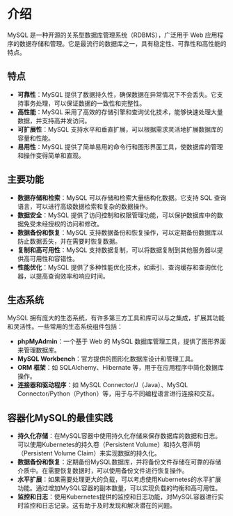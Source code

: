 # 介绍

MySQL 是一种开源的关系型数据库管理系统（RDBMS），广泛用于 Web 应用程序的数据存储和管理。它是最流行的数据库之一，具有稳定性、可靠性和高性能的特点。

## 特点

- **可靠性**：MySQL 提供了数据持久性，确保数据在异常情况下不会丢失。它支持事务处理，可以保证数据的一致性和完整性。
- **高性能**：MySQL 采用了高效的存储引擎和查询优化技术，能够快速处理大量数据，并支持高并发访问。
- **可扩展性**：MySQL 支持水平和垂直扩展，可以根据需求灵活地扩展数据库的容量和性能。
- **易用性**：MySQL 提供了简单易用的命令行和图形界面工具，使数据库的管理和操作变得简单和直观。

## 主要功能

- **数据存储和检索**：MySQL 可以存储和检索大量结构化数据。它支持 SQL 查询语言，可以进行高级数据检索和复杂的数据操作。
- **数据安全**：MySQL 提供了访问控制和权限管理功能，可以保护数据库中的数据免受未经授权的访问和修改。
- **数据备份和恢复**：MySQL 支持数据备份和恢复操作，可以定期备份数据库以防止数据丢失，并在需要时恢复数据。
- **复制和高可用性**：MySQL 支持数据复制，可以将数据复制到其他服务器以提供高可用性和容错性。
- **性能优化**：MySQL 提供了多种性能优化技术，如索引、查询缓存和查询优化器，以提高查询效率和响应时间。

## 生态系统

MySQL 拥有庞大的生态系统，有许多第三方工具和库可以与之集成，扩展其功能和灵活性。一些常用的生态系统组件包括：

- **phpMyAdmin**：一个基于 Web 的 MySQL 数据库管理工具，提供了图形界面来管理数据库。
- **MySQL Workbench**：官方提供的图形化数据库设计和管理工具。
- **ORM 框架**：如 SQLAlchemy、Hibernate 等，用于在应用程序中简化数据库操作。
- **连接器和驱动程序**：如 MySQL Connector/J（Java）、MySQL Connector/Python（Python）等，用于与不同编程语言进行连接和交互。

## 容器化MySQL的最佳实践

- **持久化存储**：在MySQL容器中使用持久化存储来保存数据库的数据和日志。可以使用Kubernetes的持久卷（Persistent Volume）和持久卷声明（Persistent Volume Claim）来实现数据的持久化。
- **数据备份和恢复**：定期备份MySQL数据库，并将备份文件存储在可靠的存储介质中。在需要恢复数据时，可以使用备份文件进行恢复操作。
- **水平扩展**：如果需要处理更大的负载，可以考虑使用Kubernetes的水平扩展功能。通过增加MySQL容器的副本数量，可以实现负载的均衡和高可用性。
- **监控和日志**：使用Kubernetes提供的监控和日志功能，对MySQL容器进行实时监控和日志记录。这有助于及时发现和解决潜在的问题。